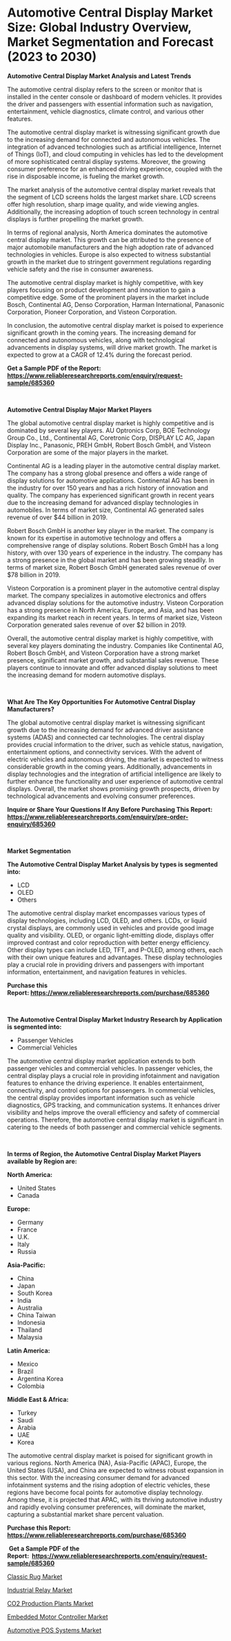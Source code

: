 <p><h1>Automotive Central Display Market Size: Global Industry Overview, Market Segmentation and Forecast (2023 to 2030)</h1></p><p><strong>Automotive Central Display Market Analysis and Latest Trends</strong></p>
<p><p>The automotive central display refers to the screen or monitor that is installed in the center console or dashboard of modern vehicles. It provides the driver and passengers with essential information such as navigation, entertainment, vehicle diagnostics, climate control, and various other features.</p><p>The automotive central display market is witnessing significant growth due to the increasing demand for connected and autonomous vehicles. The integration of advanced technologies such as artificial intelligence, Internet of Things (IoT), and cloud computing in vehicles has led to the development of more sophisticated central display systems. Moreover, the growing consumer preference for an enhanced driving experience, coupled with the rise in disposable income, is fueling the market growth.</p><p>The market analysis of the automotive central display market reveals that the segment of LCD screens holds the largest market share. LCD screens offer high resolution, sharp image quality, and wide viewing angles. Additionally, the increasing adoption of touch screen technology in central displays is further propelling the market growth.</p><p>In terms of regional analysis, North America dominates the automotive central display market. This growth can be attributed to the presence of major automobile manufacturers and the high adoption rate of advanced technologies in vehicles. Europe is also expected to witness substantial growth in the market due to stringent government regulations regarding vehicle safety and the rise in consumer awareness.</p><p>The automotive central display market is highly competitive, with key players focusing on product development and innovation to gain a competitive edge. Some of the prominent players in the market include Bosch, Continental AG, Denso Corporation, Harman International, Panasonic Corporation, Pioneer Corporation, and Visteon Corporation.</p><p>In conclusion, the automotive central display market is poised to experience significant growth in the coming years. The increasing demand for connected and autonomous vehicles, along with technological advancements in display systems, will drive market growth. The market is expected to grow at a CAGR of 12.4% during the forecast period.</p></p>
<p><strong>Get a Sample PDF of the Report:&nbsp; <a href="https://www.reliableresearchreports.com/enquiry/request-sample/685360">https://www.reliableresearchreports.com/enquiry/request-sample/685360</a></strong></p>
<p>&nbsp;</p>
<p><strong>Automotive Central Display Major Market Players</strong></p>
<p><p>The global automotive central display market is highly competitive and is dominated by several key players. AU Optronics Corp, BOE Technology Group Co., Ltd., Continental AG, Coretronic Corp, DISPLAY LC AG, Japan Display Inc., Panasonic, PREH GmbH, Robert Bosch GmbH, and Visteon Corporation are some of the major players in the market.</p><p>Continental AG is a leading player in the automotive central display market. The company has a strong global presence and offers a wide range of display solutions for automotive applications. Continental AG has been in the industry for over 150 years and has a rich history of innovation and quality. The company has experienced significant growth in recent years due to the increasing demand for advanced display technologies in automobiles. In terms of market size, Continental AG generated sales revenue of over $44 billion in 2019.</p><p>Robert Bosch GmbH is another key player in the market. The company is known for its expertise in automotive technology and offers a comprehensive range of display solutions. Robert Bosch GmbH has a long history, with over 130 years of experience in the industry. The company has a strong presence in the global market and has been growing steadily. In terms of market size, Robert Bosch GmbH generated sales revenue of over $78 billion in 2019.</p><p>Visteon Corporation is a prominent player in the automotive central display market. The company specializes in automotive electronics and offers advanced display solutions for the automotive industry. Visteon Corporation has a strong presence in North America, Europe, and Asia, and has been expanding its market reach in recent years. In terms of market size, Visteon Corporation generated sales revenue of over $2 billion in 2019.</p><p>Overall, the automotive central display market is highly competitive, with several key players dominating the industry. Companies like Continental AG, Robert Bosch GmbH, and Visteon Corporation have a strong market presence, significant market growth, and substantial sales revenue. These players continue to innovate and offer advanced display solutions to meet the increasing demand for modern automotive displays.</p></p>
<p>&nbsp;</p>
<p><strong>What Are The Key Opportunities For Automotive Central Display Manufacturers?</strong></p>
<p><p>The global automotive central display market is witnessing significant growth due to the increasing demand for advanced driver assistance systems (ADAS) and connected car technologies. The central display provides crucial information to the driver, such as vehicle status, navigation, entertainment options, and connectivity services. With the advent of electric vehicles and autonomous driving, the market is expected to witness considerable growth in the coming years. Additionally, advancements in display technologies and the integration of artificial intelligence are likely to further enhance the functionality and user experience of automotive central displays. Overall, the market shows promising growth prospects, driven by technological advancements and evolving consumer preferences.</p></p>
<p><strong>Inquire or Share Your Questions If Any Before Purchasing This Report: <a href="https://www.reliableresearchreports.com/enquiry/pre-order-enquiry/685360">https://www.reliableresearchreports.com/enquiry/pre-order-enquiry/685360</a></strong></p>
<p>&nbsp;</p>
<p><strong>Market Segmentation</strong></p>
<p><strong>The Automotive Central Display Market Analysis by types is segmented into:</strong></p>
<p><ul><li>LCD</li><li>OLED</li><li>Others</li></ul></p>
<p><p>The automotive central display market encompasses various types of display technologies, including LCD, OLED, and others. LCDs, or liquid crystal displays, are commonly used in vehicles and provide good image quality and visibility. OLED, or organic light-emitting diode, displays offer improved contrast and color reproduction with better energy efficiency. Other display types can include LED, TFT, and P-OLED, among others, each with their own unique features and advantages. These display technologies play a crucial role in providing drivers and passengers with important information, entertainment, and navigation features in vehicles.</p></p>
<p><strong>Purchase this Report:&nbsp;<a href="https://www.reliableresearchreports.com/purchase/685360">https://www.reliableresearchreports.com/purchase/685360</a></strong></p>
<p>&nbsp;</p>
<p><strong>The Automotive Central Display Market Industry Research by Application is segmented into:</strong></p>
<p><ul><li>Passenger Vehicles</li><li>Commercial Vehicles</li></ul></p>
<p><p>The automotive central display market application extends to both passenger vehicles and commercial vehicles. In passenger vehicles, the central display plays a crucial role in providing infotainment and navigation features to enhance the driving experience. It enables entertainment, connectivity, and control options for passengers. In commercial vehicles, the central display provides important information such as vehicle diagnostics, GPS tracking, and communication systems. It enhances driver visibility and helps improve the overall efficiency and safety of commercial operations. Therefore, the automotive central display market is significant in catering to the needs of both passenger and commercial vehicle segments.</p></p>
<p>&nbsp;</p>
<p><strong>In terms of Region, the Automotive Central Display Market Players available by Region are:</strong></p>
<p>
    <p> <strong> North America: </strong>
        <ul>
            <li>United States</li>
            <li>Canada</li>
        </ul>
        </p> 
    <p> <strong> Europe: </strong>
        <ul>
            <li>Germany</li>
            <li>France</li>
            <li>U.K.</li>
            <li>Italy</li>
            <li>Russia</li>
        </ul>
        </p> 
    <p> <strong> Asia-Pacific: </strong>
        <ul>
            <li>China</li>
            <li>Japan</li>
            <li>South Korea</li>
            <li>India</li>
            <li>Australia</li>
            <li>China Taiwan</li>
            <li>Indonesia</li>
            <li>Thailand</li>
            <li>Malaysia</li>
        </ul>
        </p> 
    <p> <strong> Latin America: </strong>
        <ul>
            <li>Mexico</li>
            <li>Brazil</li>
            <li>Argentina Korea</li>
            <li>Colombia</li>
        </ul>
        </p> 
    <p> <strong> Middle East & Africa: </strong>
        <ul>
            <li>Turkey</li>
            <li>Saudi</li>
            <li>Arabia</li>
            <li>UAE</li>
            <li>Korea</li>
        </ul>
    </p>
    </p>
<p><p>The automotive central display market is poised for significant growth in various regions. North America (NA), Asia-Pacific (APAC), Europe, the United States (USA), and China are expected to witness robust expansion in this sector. With the increasing consumer demand for advanced infotainment systems and the rising adoption of electric vehicles, these regions have become focal points for automotive display technology. Among these, it is projected that APAC, with its thriving automotive industry and rapidly evolving consumer preferences, will dominate the market, capturing a substantial market share percent valuation.</p></p>
<p><strong>Purchase this Report: <a href="https://www.reliableresearchreports.com/purchase/685360">https://www.reliableresearchreports.com/purchase/685360</a></strong></p>
<p>&nbsp;<strong>Get a Sample PDF of the Report:&nbsp;&nbsp;<a href="https://www.reliableresearchreports.com/enquiry/request-sample/685360">https://www.reliableresearchreports.com/enquiry/request-sample/685360</a></strong></p>
<p><strong></strong></p>
<p><p><a href="https://www.linkedin.com/pulse/classic-rug-market-research-report-unlocks-analysis-financial-pegae/">Classic Rug Market</a></p><p><a href="https://medium.com/@ridhantakke90/industrial-relay-market-competitive-analysis-market-trends-and-forecast-to-2030-e21b36c2f341">Industrial Relay Market</a></p><p><a href="https://medium.com/@santosh735584/co2-production-plants-market-outlook-industry-overview-and-forecast-2023-to-2030-aabb76db1840">CO2 Production Plants Market</a></p><p><a href="https://github.com/ChiragRp1/Market-Research-Report-List-1/blob/main/embedded-motor-controller-market.md">Embedded Motor Controller Market</a></p><p><a href="https://www.linkedin.com/pulse/automotive-pos-systems-market-size-growth-forecast-from-kyrbe/">Automotive POS Systems Market</a></p></p>